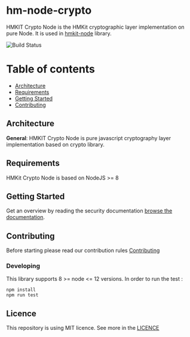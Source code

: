 # hm-node-crypto
HMKIT Crypto Node is the HMKit cryptographic layer implementation on pure Node. It is used in [hmkit-node](https://github.com/highmobility/hmkit-node) library.




![Build Status](https://github.com/highmobility/hm-node-crypto/workflows/Node%20CI/badge.svg)



# Table of contents
* [Architecture](#features)
* [Requirements](#requirements)
* [Getting Started](#getting-started)
* [Contributing](#contributing)


## Architecture

**General**: HMKIT Crypto Node is pure javascript cryptography layer implementation based on crypto library. 

## Requirements

HMKit Crypto Node is based on NodeJS >= 8

## Getting Started

Get an overview by reading the security documentation [browse the documentation](https://high-mobility.com/learn/documentation/security/overview/).

## Contributing

Before starting please read our contribution rules [Contributing](CONTRIBUTE.md)

### Developing

This library supports 8 >= node <= 12 versions. In order to run the test :

```
npm install
npm run test
```

## Licence
This repository is using MIT licence. See more in the [LICENCE](LICENCE.md)
